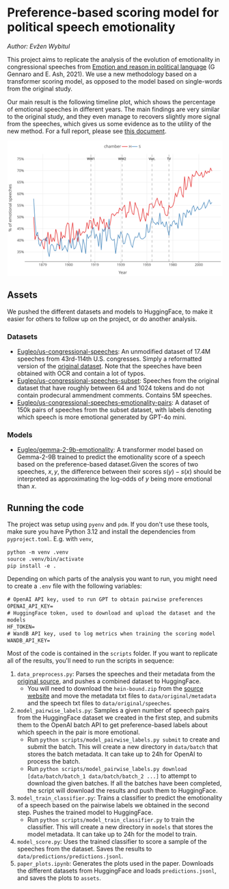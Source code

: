 # Preference-based scoring model for political speech emotionality

_Author: Evžen Wybitul_


This project aims to replicate the analysis of the evolution of emotionality in congressional speeches from [Emotion and reason in political language](https://academic.oup.com/ej/article/132/643/1037/6490125) (G Gennaro and E. Ash, 2021). We use a new methodology based on a transformer scoring model, as opposed to the model based on single-words from the original study.

Our main result is the following timeline plot, which shows the percentage of emotional speeches in different years. The main findings are very similar to the original study, and they even manage to recovers slightly more signal from the speeches, which gives us some evidence as to the utility of the new method. For a full report, please see [this document](assets/report.pdf).

![emotionality timeline](assets/emotionality_timeline_readme.svg)

## Assets

We pushed the different datasets and models to HuggingFace, to make it easier for others to follow up on the project, or do another analysis.

### Datasets

- [Eugleo/us-congressional-speeches](https://huggingface.co/datasets/Eugleo/us-congressional-speeches): An unmodified dataset of 17.4M speeches from 43rd-114th U.S. congresses. Simply a reformatted version of the [original dataset](https://data.stanford.edu/congress_text). Note that the speeches have been obtained with OCR and contain a lot of typos.
- [Eugleo/us-congressional-speeches-subset](https://huggingface.co/datasets/Eugleo/us-congressional-speeches-subset): Speeches from the original dataset that have roughly between 64 and 1024 tokens and do not contain prodecural ammendment comments. Contains 5M speeches.
- [Eugleo/us-congressional-speeches-emotionality-pairs](https://huggingface.co/datasets/Eugleo/us-congressional-speeches-emotionality-pairs): A dataset of 150k pairs of speeches from the subset dataset, with labels denoting which speech is more emotional generated by GPT-4o mini.

### Models

- [Eugleo/gemma-2-9b-emotionality](https://huggingface.co/models/Eugleo/gemma-2-9b-emotionality): A transformer model based on Gemma-2-9B trained to predict the emotionality score of a speech based on the preference-based dataset.Given the scores of two speeches, $x, y$, the difference between their scores $s(y) - s(x)$ should be interpreted as approximating the log-odds of $y$ being more emotional than $x$.

## Running the code

The project was setup using `pyenv` and `pdm`. If you don't use these tools, make sure you have Python 3.12 and install the dependencies from `pyproject.toml`. E.g. with `venv`,

```
python -m venv .venv
source .venv/bin/activate
pip install -e .
```

Depending on which parts of the analysis you want to run, you might need to create a `.env` file with the following variables:

```
# OpenAI API key, used to run GPT to obtain pairwise preferences
OPENAI_API_KEY=
# HuggingFace token, used to download and upload the dataset and the models
HF_TOKEN=
# WandB API key, used to log metrics when training the scoring model
WANDB_API_KEY=
```

Most of the code is contained in the `scripts` folder. If you want to replicate all of the results, you'll need to run the scripts in sequence:

1. `data_preprocess.py`: Parses the speeches and their metadata from the [original source](https://data.stanford.edu/congress_text), and pushes a combined dataset to HuggingFace.
    - You will need to download the `hein-bound.zip` from the [source website](https://data.stanford.edu/congress_text) and move the metadata txt files to `data/original/metadata` and the speech txt files to `data/original/speeches`.
2. `model_pairwise_labels.py`: Samples a given number of speech pairs from the HuggingFace dataset we created in the first step, and submits them to the OpenAI batch API to get preference-based labels about which speech in the pair is more emotional.
    - Run `python scripts/model_pairwise_labels.py submit` to create and submit the batch. This will create a new directory in `data/batch` that stores the batch metadata. It can take up to 24h for OpenAI to process the batch.
    - Run `python scripts/model_pairwise_labels.py download [data/batch/batch_1 data/batch/batch_2 ...]` to attempt to download the given batches. If all the batches have been completed, the script will download the results and push them to HuggingFace.
3. `model_train_classifier.py`: Trains a classifier to predict the emotionality of a speech based on the pairwise labels we obtained in the second step. Pushes the trained model to HuggingFace.
    - Run `python scripts/model_train_classifier.py` to train the classifier. This will create a new directory in `models` that stores the model metadata. It can take up to 24h for the model to train.
4. `model_score.py`: Uses the trained classifier to score a sample of the speeches from the dataset. Saves the results to `data/predictions/predictions.jsonl`.
5. `paper_plots.ipynb`: Generates the plots used in the paper. Downloads the different datasets from HuggingFace and loads `predictions.jsonl`, and saves the plots to `assets`.